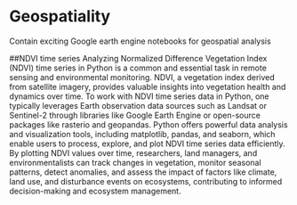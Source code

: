 # Geospatiality
Contain exciting Google earth engine  notebooks for geospatial analysis

##NDVI time series
Analyzing Normalized Difference Vegetation Index (NDVI) time series in Python is a common and essential task in remote sensing and environmental monitoring. NDVI, a vegetation index derived from satellite imagery, provides valuable insights into vegetation health and dynamics over time. To work with NDVI time series data in Python, one typically leverages Earth observation data sources such as Landsat or Sentinel-2 through libraries like Google Earth Engine or open-source packages like rasterio and geopandas. Python offers powerful data analysis and visualization tools, including matplotlib, pandas, and seaborn, which enable users to process, explore, and plot NDVI time series data efficiently. By plotting NDVI values over time, researchers, land managers, and environmentalists can track changes in vegetation, monitor seasonal patterns, detect anomalies, and assess the impact of factors like climate, land use, and disturbance events on ecosystems, contributing to informed decision-making and ecosystem management.
